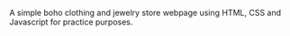 A simple boho clothing and jewelry store webpage using HTML, CSS and Javascript for practice purposes.
